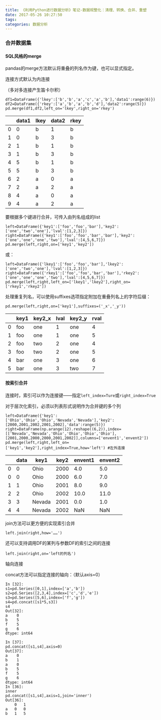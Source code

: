 ```yaml
---
title: 《利用Python进行数据分析》笔记-数据规整化：清理、转换、合并、重塑
date: 2017-05-26 10:27:50
tags:
categories: 数据分析
---
```


### 合并数据集

#### SQL风格的merge

pandas的merge方法默认将重叠的列名作为键，也可以显式指定。

连接方式默认为内连接

（多对多连接产生笛卡尔积）

```
df1=DataFrame({'lkey':['b','b','a','c','a','b'],'data1':range(6)})
df2=DataFrame({'rkey':['a','b','a','b','d'],'data2':range(5)})
pd.merge(df1,df2,left_on='lkey',right_on='rkey')
```

|      | data1 | lkey | data2 | rkey |
| ---- | ----- | ---- | ----- | ---- |
| 0    | 0     | b    | 1     | b    |
| 1    | 0     | b    | 3     | b    |
| 2    | 1     | b    | 1     | b    |
| 3    | 1     | b    | 3     | b    |
| 4    | 5     | b    | 1     | b    |
| 5    | 5     | b    | 3     | b    |
| 6    | 2     | a    | 0     | a    |
| 7    | 2     | a    | 2     | a    |
| 8    | 4     | a    | 0     | a    |
| 9    | 4     | a    | 2     | a    |

要根据多个键进行合并，可传入由列名组成的list

```
left=DataFrame({'key1':['foo','foo','bar'],'key2':['one','two','one'],'lval':[1,2,3]})
right=DataFrame({'key1':['foo','foo','bar','bar'],'key2':['one','one','one','two'],'lval':[4,5,6,7]})
pd.merge(left,right,on=['key1','key2'])
```

或：

```
left=DataFrame({'lkey1':['foo','foo','bar'],'lkey2':['one','two','one'],'lval':[1,2,3]})
right=DataFrame({'rkey1':['foo','foo','bar','bar'],'rkey2':['one','one','one','two'],'lval':[4,5,6,7]})
pd.merge(left,right,left_on=['lkey1','lkey2'],right_on=['rkey1','rkey2'])
```

处理重复列名，可以使用suffixes选项指定附加在重叠列名上的字符后缀：

```
pd.merge(left,right,on=['key1'],suffixes=('_x','_y'))
```

|      | key1 | key2_x | lval | key2_y | rval |
| ---- | ---- | ------ | ---- | ------ | ---- |
| 0    | foo  | one    | 1    | one    | 4    |
| 1    | foo  | one    | 1    | one    | 5    |
| 2    | foo  | two    | 2    | one    | 4    |
| 3    | foo  | two    | 2    | one    | 5    |
| 4    | bar  | one    | 3    | one    | 6    |
| 5    | bar  | one    | 3    | two    | 7    |

#### 按索引合并

连接时，索引可以作为连接键——指定`left_index=Ture`或`right_index=True`

对于层次化索引，必须以列表形式说明作为合并键的多个列

```
left=DataFrame({'key1':['Ohio','Ohio','Ohio','Nevada','Nevada'],'key2':[2000,2001,2002,2001,2002],'data':range(5)})
right=DataFrame(np.arange(12).reshape((6,2)),index=[['Nevada','Nevada','Ohio','Ohio','Ohio','Ohio'],[2001,2000,2000,2000,2001,2002]],columns=['envent1','envent2'])
pd.merge(left,right,left_on=['key1','key2'],right_index=True,how='left') #左外连接
```

|      | data | key1   | key2 | envent1 | envent2 |
| ---- | ---- | ------ | ---- | ------- | ------- |
| 0    | 0    | Ohio   | 2000 | 4.0     | 5.0     |
| 0    | 0    | Ohio   | 2000 | 6.0     | 7.0     |
| 1    | 1    | Ohio   | 2001 | 8.0     | 9.0     |
| 2    | 2    | Ohio   | 2002 | 10.0    | 11.0    |
| 3    | 3    | Nevada | 2001 | 0.0     | 1.0     |
| 4    | 4    | Nevada | 2002 | NaN     | NaN     |

join方法可以更方便的实现索引合并

```
left.join(right,how='……')
```

还可以支持调用DF的某列与参数DF的索引之间的连接

```
left.join(right,on='left的列名')
```

轴向连接

concat方法可以指定连接的轴向：（默认axis=0）

```
In [32]:
s1=pd.Series([0,1],index=['a','b'])
s2=pd.Series([2,3,4],index=['c','d','e'])
s3=pd.Series([5,6],index=['f','g'])
s4=pd.concat([s1*5,s3])
s4
Out[32]:
a    0
b    5
f    5
g    6
dtype: int64

In [37]:
pd.concat([s1,s4],axis=0)
Out[37]:
a    0
b    1
a    0
b    5
f    5
g    6
dtype: int64
In [36]:
inner
pd.concat([s1,s4],axis=1,join='inner')
Out[36]:
	0	1
a	0	0
b	1	5
```

